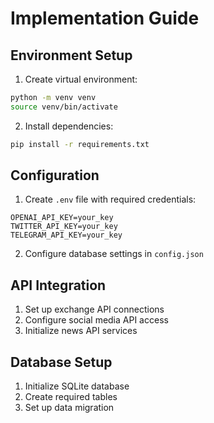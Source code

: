# Implementation Guide

## Environment Setup

1. Create virtual environment:
```bash
python -m venv venv
source venv/bin/activate
```

2. Install dependencies:
```bash
pip install -r requirements.txt
```

## Configuration

1. Create `.env` file with required credentials:
```
OPENAI_API_KEY=your_key
TWITTER_API_KEY=your_key
TELEGRAM_API_KEY=your_key
```

2. Configure database settings in `config.json`

## API Integration

1. Set up exchange API connections
2. Configure social media API access
3. Initialize news API services

## Database Setup

1. Initialize SQLite database
2. Create required tables
3. Set up data migration